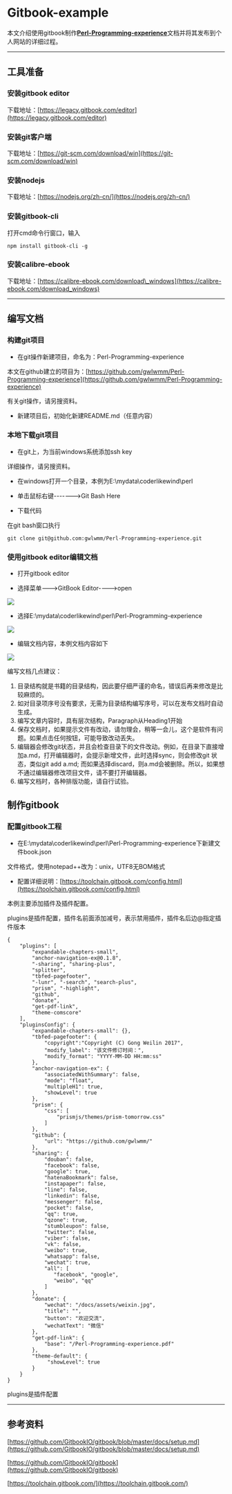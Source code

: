 # Gitbook-example

本文介绍使用gitbook制作[**Perl-Programming-experience**](https://github.com/gwlwmm/Perl-Programming-experience)文档并将其发布到个人网站的详细过程。

---

## 工具准备

### 安装gitbook editor

下载地址：[https://legacy.gitbook.com/editor](https://legacy.gitbook.com/editor)

### 安装git客户端

下载地址：[https://git-scm.com/download/win](https://git-scm.com/download/win)

### 安装nodejs

下载地址：[https://nodejs.org/zh-cn/](https://nodejs.org/zh-cn/)

### 安装gitbook-cli

打开cmd命令行窗口，输入

```
npm install gitbook-cli -g
```

### 安装calibre-ebook

下载地址：[https://calibre-ebook.com/download\_windows](https://calibre-ebook.com/download_windows)

---

## 编写文档

### 构建git项目

* 在git操作新建项目，命名为：Perl-Programming-experience

本文在github建立的项目为：[https://github.com/gwlwmm/Perl-Programming-experience](https://github.com/gwlwmm/Perl-Programming-experience)

有关git操作，请另搜资料。

* 新建项目后，初始化新建README.md（任意内容）

### 本地下载git项目

* 在git上，为当前windows系统添加ssh key

详细操作，请另搜资料。

* 在windows打开一个目录，本例为E:\mydata\coderlikewind\perl

* 单击鼠标右键-------&gt;Git Bash Here

* 下载代码

在git bash窗口执行

```
git clone git@github.com:gwlwmm/Perl-Programming-experience.git
```

### 使用gitbook editor编辑文档

* 打开gitbook editor

* 选择菜单---&gt;GitBook Editor----&gt;open

![](/assets/gitbook-editor-open.png)

* 选择E:\mydata\coderlikewind\perl\Perl-Programming-experience

![](/assets/gitbook-editor-open2.png)

* 编辑文档内容，本例文档内容如下

![](/assets/gitbook-editor-content.png)

编写文档几点建议：

1. 目录结构就是书籍的目录结构，因此要仔细严谨的命名，错误后再来修改是比较麻烦的。
2. 如对目录项序号没有要求，无需为目录结构编写序号，可以在发布文档时自动生成。
3. 编写文章内容时，具有层次结构，Paragraph从Heading1开始
4. 保存文档时，如果提示文件有改动，请勿理会，稍等一会儿，这个是软件有问题。如果点击任何按钮，可能导致改动丢失。
5. 编辑器会修改git状态，并且会检查目录下的文件改动。例如，在目录下直接增加a.md，打开编辑器时，会提示新增文件，此时选择sync，则会修改git 状态，类似git add a.md; 而如果选择discard，则a.md会被删除。所以，如果想不通过编辑器修改项目文件，请不要打开编辑器。
6. 编写文档时，各种排版功能，请自行试验。

## 制作gitbook

### 配置gitbook工程

* 在E:\mydata\coderlikewind\perl\Perl-Programming-experience下新建文件book.json

文件格式，使用notepad++改为：unix，UTF8无BOM格式

* 配置详细说明：[https://toolchain.gitbook.com/config.html](https://toolchain.gitbook.com/config.html)

本例主要添加插件及插件配置。

plugins是插件配置，插件名前面添加减号，表示禁用插件，插件名后边@指定插件版本



```
{
    "plugins": [
        "expandable-chapters-small",
        "anchor-navigation-ex@0.1.8",
        "-sharing", "sharing-plus",
        "splitter",
        "tbfed-pagefooter",
        "-lunr", "-search", "search-plus",
        "prism", "-highlight",
        "github",
        "donate",
        "get-pdf-link",
        "theme-comscore"
    ],
    "pluginsConfig": {
        "expandable-chapters-small": {},
        "tbfed-pagefooter": {
            "copyright":"Copyright (C) Gong Weilin 2017",
            "modify_label": "该文件修订时间：",
            "modify_format": "YYYY-MM-DD HH:mm:ss"
        },
        "anchor-navigation-ex": {
            "associatedWithSummary": false,
            "mode": "float",
            "multipleH1": true,
            "showLevel": true
        },
        "prism": {
            "css": [
                "prismjs/themes/prism-tomorrow.css"
            ]
        },
        "github": {
            "url": "https://github.com/gwlwmm/"
        },
        "sharing": {
            "douban": false,
            "facebook": false,
            "google": true,
            "hatenaBookmark": false,
            "instapaper": false,
            "line": false,
            "linkedin": false,
            "messenger": false,
            "pocket": false,
            "qq": true,
            "qzone": true,
            "stumbleupon": false,
            "twitter": false,
            "viber": false,
            "vk": false,
            "weibo": true,
            "whatsapp": false,
            "wechat": true,
            "all": [
               "facebook", "google",
               "weibo", "qq"
            ]
        },
        "donate": {
            "wechat": "/docs/assets/weixin.jpg",
            "title": "",
            "button": "欢迎交流",
            "wechatText": "微信"
        },
        "get-pdf-link": {
            "base": "/Perl-Programming-experience.pdf"
        },
        "theme-default": {
             "showLevel": true
        }
    }
}
```

plugins是插件配置

---

## 参考资料

[https://github.com/GitbookIO/gitbook/blob/master/docs/setup.md](https://github.com/GitbookIO/gitbook/blob/master/docs/setup.md)

[https://github.com/GitbookIO/gitbook](https://github.com/GitbookIO/gitbook)

[https://toolchain.gitbook.com/](https://toolchain.gitbook.com/)

